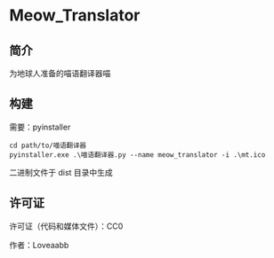 # Meow_Translator
## 简介
为地球人准备的喵语翻译器喵
## 构建
需要：pyinstaller
```
cd path/to/喵语翻译器
pyinstaller.exe .\喵语翻译器.py --name meow_translator -i .\mt.ico
```
二进制文件于 dist 目录中生成
## 许可证
许可证（代码和媒体文件）：CC0

作者：Loveaabb
